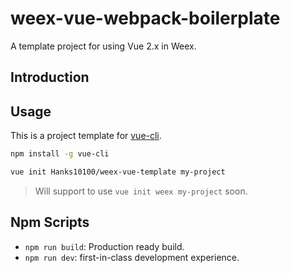 # weex-vue-webpack-boilerplate

A template project for using Vue 2.x in Weex.

## Introduction


## Usage

This is a project template for [vue-cli](https://github.com/vuejs/vue-cli).

``` bash
npm install -g vue-cli
```

```bash
vue init Hanks10100/weex-vue-template my-project
```

 > Will support to use `vue init weex my-project` soon.

## Npm Scripts

+ `npm run build`: Production ready build.
+ `npm run dev`: first-in-class development experience.
